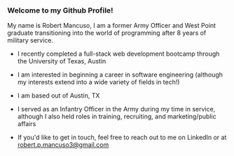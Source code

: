 ### Welcome to my Github Profile!

My name is Robert Mancuso, I am a former Army Officer and West Point graduate transitioning into the world of programming after 8 years of military service.

- I recently completed a full-stack web development bootcamp through the University of Texas, Austin
- I am interested in beginning a career in software engineering (although my interests extend into a wide variety of fields in tech!)
- I am based out of Austin, TX
- I served as an Infantry Officer in the Army during my time in service, although I also held roles in training, recruiting, and marketing/public affairs

- If you'd like to get in touch, feel free to reach out to me on LinkedIn or at robert.p.mancuso3@gmail.com
